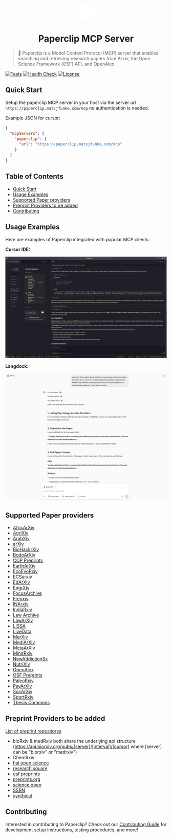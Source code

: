<div align="center">
  <img src="assets/paperclip.svg" alt="Paperclip Logo" width="48" height="48">
  
  # Paperclip MCP Server
</div>

> 📎 Paperclip is a Model Context Protocol (MCP) server that enables searching and retrieving research papers from Arxiv, the Open Science Framework (OSF) API, and OpenAlex.

[![Tests](https://github.com/matsjfunke/paperclip/actions/workflows/tests.yml/badge.svg?branch=main)](https://github.com/matsjfunke/paperclip/actions/workflows/tests.yml)
[![Health Check](https://github.com/matsjfunke/paperclip/actions/workflows/ping-server.yml/badge.svg)](https://github.com/matsjfunke/paperclip/actions/workflows/ping-server.yml)
[![License](https://img.shields.io/badge/license-MIT-blue.svg)](LICENSE.md)

## Quick Start

Setup the paperclip MCP server in your host via the server url `https://paperclip.matsjfunke.com/mcp` no authentication is needed.

Example JSON for cursor:

```json
{
  "mcpServers": {
    "paperclip": {
      "url": "https://paperclip.matsjfunke.com/mcp"
    }
  }
}
```

## Table of Contents

- [Quick Start](#quick-start)
- [Usage Examples](#usage-examples)
- [Supported Paper providers](#supported-paper-providers)
- [Preprint Providers to be added](#preprint-providers-to-be-added)
- [Contributing](#contributing)

## Usage Examples

Here are examples of Paperclip integrated with popular MCP clients:

**Cursor IDE:**

![Paperclip integration with Cursor](assets/cursor-usage.png)

**Langdock:**

![Paperclip integration with Langdock](assets/langdock-usage.png)

## Supported Paper providers

- [AfricArXiv](https://africarxiv.org)
- [AgriXiv](https://agrirxiv.org)
- [ArabXiv](https://arabixiv.org)
- [arXiv](https://arxiv.org)
- [BioHackrXiv](http://guide.biohackrxiv.org/about.html)
- [BodoArXiv](https://bodoarxiv.wordpress.com)
- [COP Preprints](https://www.collegeofphlebology.com)
- [EarthArXiv](https://eartharxiv.org)
- [EcoEvoRxiv](https://www.ecoevorxiv.com)
- [ECSarxiv](https://ecsarxiv.org)
- [EdArXiv](https://edarxiv.org)
- [EngrXiv](https://engrxiv.org)
- [FocusArchive](https://osf.io/preprints/focusarchive)
- [Frenxiv](https://frenxiv.org)
- [INArxiv](https://rinarxiv.lipi.go.id)
- [IndiaRxiv](https://osf.io/preprints/indiarxiv)
- [Law Archive](https://library.law.yale.edu/research/law-archive)
- [LawArXiv](https://osf.io/preprints/lawarxiv)
- [LISSA](https://osf.io/preprints/lissa)
- [LiveData](https://osf.io/preprints/livedata)
- [MarXiv](https://osf.io/preprints/marxiv)
- [MediArXiv](https://mediarxiv.com)
- [MetaArXiv](https://osf.io/preprints/metaarxiv)
- [MindRxiv](https://osf.io/preprints/mindrxiv)
- [NewAddictionSx](https://osf.io/preprints/newaddictionsx)
- [NutriXiv](https://niblunc.org)
- [OpenAlex](https://openalex.org)
- [OSF Preprints](https://osf.io/preprints/osf)
- [PaleoRxiv](https://osf.io/preprints/paleorxiv)
- [PsyArXiv](https://psyarxiv.com)
- [SocArXiv](https://socopen.org/welcome)
- [SportRxiv](http://sportrxiv.org)
- [Thesis Commons](https://osf.io/preprints/thesiscommons)

## Preprint Providers to be added

[List of preprint repositorys](https://en.wikipedia.org/wiki/List_of_preprint_repositories)

- bioRxiv & medRxiv both share the underlying api structure (https://api.biorxiv.org/pubs/[server]/[interval]/[cursor] where [server] can be "biorxiv" or "medrxiv")
- ChemRxiv
- [hal open science](https://hal.science/?lang=en)
- [research square](https://www.researchsquare.com/)
- [osf preprints](https://osf.io/preprints)
- [preprints.org](https://preprints.org)
- [science open](https://www.scienceopen.com/)
- [SSRN](https://www.ssrn.com/index.cfm/en/the-lancet/)
- [synthical](https://synthical.com/feed/new)

## Contributing

Interested in contributing to Paperclip? Check out our [Contributing Guide](CONTRIBUTING.md) for development setup instructions, testing procedures, and more!
